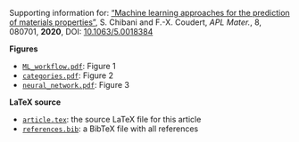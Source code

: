 Supporting information for: [“Machine learning approaches for the prediction of materials properties”](https://doi.org/10.1063/5.0018384), S. Chibani and F.-X. Coudert, _APL Mater._, 8, 080701, **2020**, DOI: [10.1063/5.0018384](https://doi.org/10.1063/5.0018384)


**Figures**

- [`ML_workflow.pdf`](ML_workflow.pdf): Figure 1
- [`categories.pdf`](categories.pdf): Figure 2
- [`neural_network.pdf`](neural_network.pdf): Figure 3

**LaTeX source**

- [`article.tex`](article.tex): the source LaTeX file for this article
- [`references.bib`](references.bib): a BibTeX file with all references
